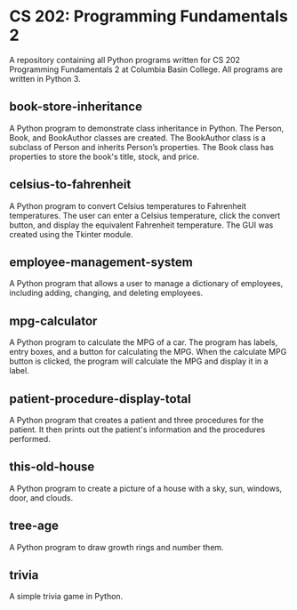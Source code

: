 # CS 202: Programming Fundamentals 2
A repository containing all Python programs written for CS 202 Programming Fundamentals 2 at Columbia Basin College. All programs are written in Python 3.

## book-store-inheritance
A Python program to demonstrate class inheritance in Python. The Person, Book, and BookAuthor classes are created. The BookAuthor class is a subclass of Person and inherits Person’s properties. The Book class has properties to store the book's title, stock, and price.

## celsius-to-fahrenheit
A Python program to convert Celsius temperatures to Fahrenheit temperatures. The user can enter a Celsius temperature, click the convert button, and display the equivalent Fahrenheit temperature. The GUI was created using the Tkinter module.

## employee-management-system
A Python program that allows a user to manage a dictionary of employees, including adding, changing, and deleting employees.

## mpg-calculator
A Python program to calculate the MPG of a car. The program has labels, entry boxes, and a button for calculating the MPG. When the calculate MPG button is clicked, the program will calculate the MPG and display it in a label.

## patient-procedure-display-total
A Python program that creates a patient and three procedures for the patient. It then prints out the patient's information and the procedures performed.

## this-old-house
A Python program to create a picture of a house with a sky, sun, windows, door, and clouds.

## tree-age
A Python program to draw growth rings and number them.

## trivia
A simple trivia game in Python.
